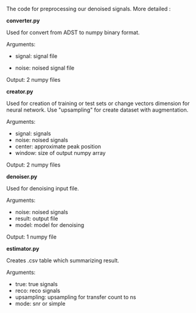 The code for preprocessing our denoised signals. More detailed :

__converter.py__

Used for convert from ADST to numpy binary format.

Arguments: 

* signal: signal file

* noise: noised signal file

Output: 2 numpy files


__creator.py__

Used for creation of training or test sets or change vectors dimension for neural network. Use "upsampling" for create dataset with augmentation.

Arguments:
* signal: signals
* noise: noised signals
* center: approximate peak position
* window: size of output numpy array
 
Output: 2 numpy files

__denoiser.py__

Used for denoising input file.

Arguments:
* noise: noised signals
* result: output file
* model: model for denoising

Output: 1 numpy file

__estimator.py__

Creates .csv table which summarizing result.

Arguments:
* true: true signals
* reco: reco signals
* upsampling: upsampling for transfer count to ns
* mode: snr or simple
